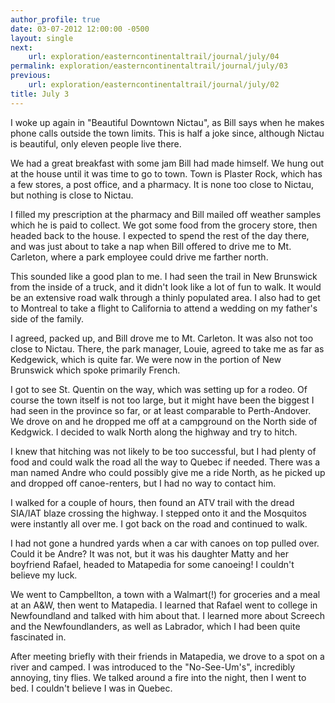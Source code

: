 ```yaml
---
author_profile: true
date: 03-07-2012 12:00:00 -0500
layout: single
next:
    url: exploration/easterncontinentaltrail/journal/july/04
permalink: exploration/easterncontinentaltrail/journal/july/03
previous:
    url: exploration/easterncontinentaltrail/journal/july/02
title: July 3
---
```

I woke up again in "Beautiful Downtown Nictau", as Bill says when he makes phone calls outside the town limits. This is half a joke since, although Nictau is beautiful, only eleven people live there.

We had a great breakfast with some jam Bill had made himself. We hung out at the house until it was time to go to town. Town is Plaster Rock, which has a few stores, a post office, and a pharmacy. It is none too close to Nictau, but nothing is close to Nictau.

I filled my prescription at the pharmacy and Bill mailed off weather samples which he is paid to collect. We got some food from the grocery store, then headed back to the house. I expected to spend the rest of the day there, and was just about to take a nap when Bill offered to drive me to Mt. Carleton, where a park employee could drive me farther north.

This sounded like a good plan to me. I had seen the trail in New Brunswick from the inside of a truck, and it didn't look like a lot of fun to walk. It would be an extensive road walk through a thinly populated area. I also had to get to Montreal to take a flight to California to attend a wedding on my father's side of the family.

I agreed, packed up, and Bill drove me to Mt. Carleton. It was also not too close to Nictau. There, the park manager, Louie, agreed to take me as far as Kedgewick, which is quite far. We were now in the portion of New Brunswick which spoke primarily French.

I got to see St. Quentin on the way, which was setting up for a rodeo. Of course the town itself is not too large, but it might have been the biggest I had seen in the province so far, or at least comparable to Perth-Andover. We drove on and he dropped me off at a campground on the North side of Kedgwick. I decided to walk North along the highway and try to hitch.

I knew that hitching was not likely to be too successful, but I had plenty of food and could walk the road all the way to Quebec if needed. There was a man named Andre who could possibly give me a ride North, as he picked up and dropped off canoe-renters, but I had no way to contact him.

I walked for a couple of hours, then found an ATV trail with the dread SIA/IAT blaze crossing the highway. I stepped onto it and the Mosquitos were instantly all over me. I got back on the road and continued to walk.

I had not gone a hundred yards when a car with canoes on top pulled over. Could it be Andre? It was not, but it was his daughter Matty and her boyfriend Rafael, headed to Matapedia for some canoeing! I couldn't believe my luck.

We went to Campbellton, a town with a Walmart(!) for groceries and a meal at an A&W, then went to Matapedia. I learned that Rafael went to college in Newfoundland and talked with him about that. I learned more about Screech and the Newfoundlanders, as well as Labrador, which I had been quite fascinated in.

After meeting briefly with their friends in Matapedia, we drove to a spot on a river and camped. I was introduced to the "No-See-Um's", incredibly annoying, tiny flies. We talked around a fire into the night, then I went to bed. I couldn't believe I was in Quebec.